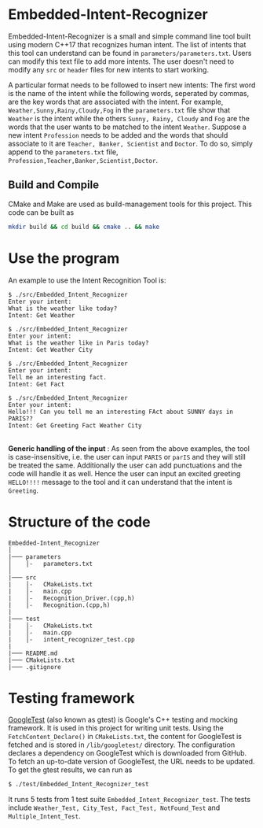 # Embedded-Intent-Recognizer

Embedded-Intent-Recognizer is a small and simple command line tool built using modern C++17 that recognizes human intent.
The list of intents that this tool can understand can be found in `parameters/parameters.txt`. Users can modify this text file to add more intents.
The user doesn't need to modify any `src` or `header` files for new intents to start working.

A particular format needs to be followed to insert new intents: The first word is the name of the intent while the following words, seperated by commas, are the key words that are associated with the intent. For example, `Weather,Sunny,Rainy,Cloudy,Fog` in the `parameters.txt` file show that `Weather` is the intent while the others `Sunny, Rainy, Cloudy` and `Fog` are the words that the user wants to be matched to the intent `Weather`.
Suppose a new intent `Profession` needs to be added and the words that should associate to it are `Teacher, Banker, Scientist` and `Doctor`. To do so, simply append to the `parameters.txt` file, `Profession,Teacher,Banker,Scientist,Doctor`.

## Build and Compile

CMake and Make are used as build-management tools for this project. This code can be built as
```bash
mkdir build && cd build && cmake .. && make
```

# Use the program

An example to use the Intent Recognition Tool is:
```
$ ./src/Embedded_Intent_Recognizer
Enter your intent:
What is the weather like today?
Intent: Get Weather

$ ./src/Embedded_Intent_Recognizer
Enter your intent:
What is the weather like in Paris today?
Intent: Get Weather City

$ ./src/Embedded_Intent_Recognizer
Enter your intent:
Tell me an interesting fact.
Intent: Get Fact

$ ./src/Embedded_Intent_Recognizer
Enter your intent:
Hello!!! Can you tell me an interesting FAct about SUNNY days in PARIS?? 
Intent: Get Greeting Fact Weather City
```
\
__Generic handling of the input__ : As seen from the above examples, the tool is case-insensitive, i.e. the user can input `PARIS` or `parIS` and they will still be treated the same. Additionally the user can add punctuations and the code will handle it as well. Hence the user can input an excited greeting `HELLO!!!!` message to the tool and it can understand that the intent is `Greeting`.

# Structure of the code

```
Embedded-Intent_Recognizer
│
|─── parameters
│    │-   parameters.txt
│   
|─── src
|    │-   CMakeLists.txt
|    │-   main.cpp
|    │-   Recognition_Driver.(cpp,h)
|    │-   Recognition.(cpp,h)
|
|─── test
|    │-   CMakeLists.txt
|    │-   main.cpp
|    │-   intent_recognizer_test.cpp
|
|─── README.md
|─── CMakeLists.txt 
|─── .gitignore

```


# Testing framework

[GoogleTest](https://github.com/google/googletest) (also known as gtest) is Google's C++ testing and mocking framework. It is used in this project for writing unit tests. Using the `FetchContent_Declare()` in `CMakeLists.txt`, the content for GoogleTest is fetched and is stored in `/lib/googletest/` directory. The configuration declares a dependency on GoogleTest which is downloaded from GitHub. To fetch an up-to-date version of GoogleTest, the URL needs to be updated.
\
To get the gtest results, we can run as
```bash
$ ./test/Embedded_Intent_Recognizer_test
```
It runs 5 tests from 1 test suite `Embedded_Intent_Recognizer_test`. The tests include `Weather_Test, City_Test, Fact_Test, NotFound_Test` and `Multiple_Intent_Test`. 


